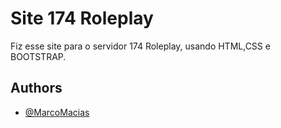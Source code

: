 
# Site 174 Roleplay

Fiz esse site para o servidor 174 Roleplay, usando HTML,CSS e BOOTSTRAP.

## Authors

- [@MarcoMacias](https://www.github.com/MarcoMacias)
